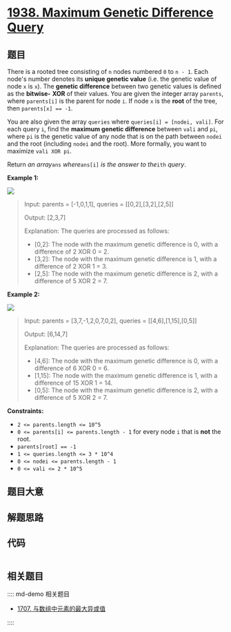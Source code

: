 # [1938. Maximum Genetic Difference Query](https://leetcode.com/problems/maximum-genetic-difference-query/)

## 题目

There is a rooted tree consisting of `n` nodes numbered `0` to `n - 1`. Each
node's number denotes its **unique genetic value** (i.e. the genetic value of
node `x` is `x`). The **genetic difference** between two genetic values is
defined as the **bitwise-** **XOR** of their values. You are given the integer
array `parents`, where `parents[i]` is the parent for node `i`. If node `x` is
the **root** of the tree, then `parents[x] == -1`.

You are also given the array `queries` where `queries[i] = [nodei, vali]`. For
each query `i`, find the **maximum genetic difference** between `vali` and
`pi`, where `pi` is the genetic value of any node that is on the path between
`nodei` and the root (including `nodei` and the root). More formally, you want
to maximize `vali XOR pi`.

Return _an array_`ans` _where_`ans[i]` _is the answer to the_`ith` _query_.

**Example 1:**

![](https://assets.leetcode.com/uploads/2021/06/29/c1.png)

> Input: parents = [-1,0,1,1], queries = [[0,2],[3,2],[2,5]]
>
> Output: [2,3,7]
>
> Explanation: The queries are processed as follows:
>
> - [0,2]: The node with the maximum genetic difference is 0, with a difference of 2 XOR 0 = 2.
> - [3,2]: The node with the maximum genetic difference is 1, with a difference of 2 XOR 1 = 3.
> - [2,5]: The node with the maximum genetic difference is 2, with a difference of 5 XOR 2 = 7.

**Example 2:**

![](https://assets.leetcode.com/uploads/2021/06/29/c2.png)

> Input: parents = [3,7,-1,2,0,7,0,2], queries = [[4,6],[1,15],[0,5]]
>
> Output: [6,14,7]
>
> Explanation: The queries are processed as follows:
>
> - [4,6]: The node with the maximum genetic difference is 0, with a difference of 6 XOR 0 = 6.
> - [1,15]: The node with the maximum genetic difference is 1, with a difference of 15 XOR 1 = 14.
> - [0,5]: The node with the maximum genetic difference is 2, with a difference of 5 XOR 2 = 7.

**Constraints:**

- `2 <= parents.length <= 10^5`
- `0 <= parents[i] <= parents.length - 1` for every node `i` that is **not** the root.
- `parents[root] == -1`
- `1 <= queries.length <= 3 * 10^4`
- `0 <= nodei <= parents.length - 1`
- `0 <= vali <= 2 * 10^5`

## 题目大意

## 解题思路

## 代码

```javascript

```

## 相关题目

:::: md-demo 相关题目

- [1707. 与数组中元素的最大异或值](https://leetcode.com/problems/maximum-xor-with-an-element-from-array)

::::

